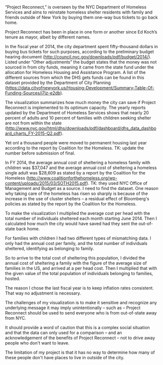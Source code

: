 “Project Reconnect,” is overseen by the NYC Department of Homeless Services and aims to reinstate homeless shelter residents with family and friends outside of New York by buying them one-way bus tickets to go back home.

Project Reconnect has been in place in one form or another since Ed Koch’s tenure as mayor, albeit by different names.

In the fiscal year of 2014, the city department spent fifty-thousand dollars in buying bus tickets for such purposes, according to the preliminary budget hearing document (http://council.nyc.gov/downloads/pdf/budget/2014/). Listed under “Other adjustments” the budget states that the money was not sourced in from city funds, meaning it came from the state fund under the allocation for Homeless Housing and Assistance Program. A list of the different sources from which the DHS gets funds can be found in this dataset provided by the Department of City Planning (https://data.cityofnewyork.us/Housing-Development/Summary-Table-Of-Funding-Sources/i7jz-e2db).

The visualization summarizes how much money the city can save if Project Reconnect is implemented to its optimum capacity. The yearly reports updated by the Department of Homeless Services shows that nearly 20 percent of adults and 10 percent of families with children seeking shelter are not from within the state (http://www.nyc.gov/html/dhs/downloads/pdf/dashboard/dhs_data_dashboard_charts_FY-2015-Q2.pdf).

Yet onl a thousand people were moved to permanent housing last year according to the report by Coalition for the Homeless. TK: update the number before submission of final.

In FY 2014, the average annual cost of sheltering a homeless family with children was $37,047 and the average annual cost of sheltering a homeless single adult was $28,609 as stated by a report by the Coalition for the Homeless (http://www.coalitionforthehomeless.org/wp-content/uploads/2015/03/SOTH2015.pdf). TK: they used NYC Office of Management and Budget as a source. I need to find the dataset. One reason why taking care of the homeless has risen so sharply is because of the increase in the use of cluster shelters – a residual effect of Bloomberg's policies as stated by the report by the Coalition for the Homeless.

To make the visualization I multiplied the average cost per head with the total number of individuals sheltered each month starting June 2014. Then I calculated how much the city would have saved had they sent the out-of-state back home.

For families with children I had two different types of mismatching data. I only had the annual cost per family, and the total number of individuals sheltered, identifying as belonging to family.

So to arrive to the total cost of sheltering this population, I divided the annual cost of sheltering a family with the figure of the average size of families in the US, and arrived at a per head cost. Then I multiplied that with the given value of the total population of individuals belonging to families, hosted.

The reason I chose the last fiscal year is to keep inflation rates consistent. That way no adjustment is necessary.

The challenges of my visualization is to make it sensitive and recognize any underlying message it may imply unintentionally – such as – Project Reconnect should be used to send everyone who is from out-of-state away from NYC.

It should provide a word of caution that this is a complex social situation and that the data can only used for a comparison – and an acknowledgement of the benefits of Project Reconnect – not to drive away people who don't want to leave.

The limitation of my project is that it has no way to determine how many of these people don't have places to live in outside of the city.
